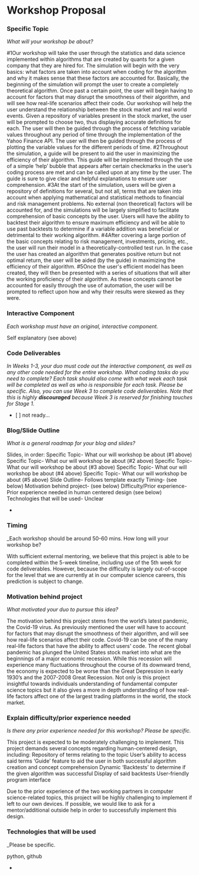 # Workshop Proposal

### Specific Topic
_What will your workshop be about?_

#1Our workshop will take the user through the statistics and data science implemented within algorithms that are created by quants for a given company that they are hired for. The simulation will begin with the very basics: what factors are taken into account when coding for the algorithm and why it makes sense that these factors are accounted for. Basically, the beginning of the simulation will prompt the user to create a completely theoretical algorithm. Once past a certain point, the user will begin having to account for factors that may disrupt the smoothness of their algorithm, and will see how real-life scenarios affect their code.
	Our workshop will help the user understand the relationship between the stock market and real world events. 
Given a repository of variables present in the stock market, the user will be prompted to choose two, thus displaying accurate definitions for each. The user will then be guided through the process of fetching variable values throughout any period of time through the implementation of the Yahoo Finance API. The user will then be guided through the process of plotting the variable values for the different periods of time. 
#2Throughout the simulation, a guide will be present to aid the user in maximizing the efficiency of their algorithm. This guide will be implemented through the use of a simple ‘help’ bubble that appears after certain checkmarks in the user’s coding process are met and can be called upon at any time by the user. The guide is sure to give clear and helpful explanations to ensure user comprehension. 
	#3At the start of the simulation, users will be given a repository of definitions for several, but not all, terms that are taken into account when applying mathematical and statistical methods to financial and risk management problems. No external (non theoretical) factors will be accounted for, and the simulations will be largely simplified to facilitate comprehension of basic concepts by the user. Users will have the ability to backtest their algorithm to ensure maximum efficiency and will be able to use past backtests to determine if a variable addition was beneficial or detrimental to their working algorithm. 
	#4After covering a large portion of the basic concepts relating to risk management, investments, pricing, etc., the user will run their model in a theoretically-controlled test run. In the case the user has created an algorithm that generates positive return but not optimal return, the user will be aided (by the guide) in maximizing the efficiency of their algorithm.
#5Once the user's efficient model has been created, they will then be presented with a series of situations that will alter the working proficiency of their algorithm. As these concepts cannot be accounted for easily through the use of automation, the user will be prompted to reflect upon how and why their results were skewed as they were.




### Interactive Component
_Each workshop must have an original, interactive component._

Self explanatory (see above)

### Code Deliverables
_In Weeks 1-3, your duo must code out the interactive component, as well as any other code needed for the entire workshop. 
What coding tasks do you need to complete? Each task should also come with what week each task will be completed as well as who is responsible for each task.
Please be specific._
_Also, you can use Week 3 to complete code deliverables. Note that this is highly **discouraged** because Week 3 is reserved for finishing touches for Stage 1._
- [ ]
not ready...

### Blog/Slide Outline
_What is a general roadmap for your blog and slides?_

Slides, in order:
Specific Topic- What our will workshop be about (#1 above) 
Specific Topic- What our will workshop be about (#2 above) 
Specific Topic- What our will workshop be about (#3 above) 
Specific Topic- What our will workshop be about (#4 above) 
Specific Topic- What our will workshop be about (#5 above) 
Slide Outline- Follows template exactly 
Timing- (see below)
Motivation behind project- (see below)
Difficulty/Prior experience- Prior experience needed in human centered design (see below)
Technologies that will be used- Unclear


* 

### Timing
_Each workshop should be around 50-60 mins. How long will your workshop be?

With sufficient external mentoring, we believe that this project is able to be completed within the 5-week timeline, including use of the 5th week for code deliverables. However, because the difficulty is largely out-of-scope for the level that we are currently at in our computer science careers, this prediction is subject to change.





### Motivation behind project
_What motivated your duo to pursue this idea?_

The motivation behind this project stems from the world’s latest pandemic, the Covid-19 virus. As previously mentioned the user will have to account for factors that may disrupt the smoothness of their algorithm, and will see how real-life scenarios affect their code. Covid-19 can be one of the many real-life factors that have the ability to affect users' code. 
	The recent global pandemic has plunged the United States stock market into what are the beginnings of a major economic recession. While this recession will experience many fluctuations throughout the course of its downward trend, the economy is expected to be worse than the Great Depression in early 1930’s and the 2007-2008 Great Recession.
	Not only is this project insightful towards individuals understanding of fundamental computer science topics but it also gives a more in depth understanding of how real-life factors affect one of the largest trading platforms in the world, the stock market. 





### Explain difficulty/prior experience needed
_Is there any prior experience needed for this workshop? Please be specific._

This project is expected to be moderately challenging to implement. This project demands several concepts regarding human-centered design, including:
Repository of terms relating to the topic
User’s ability to access said terms
‘Guide’ feature to aid the user in both successful algorithm creation and concept comprehension
Dynamic ‘Backtests’ to determine if the given algorithm was successful
Display of said backtests
User-friendly program interface

Due to the prior experience of the two working partners in computer science-related topics, this project will be highly challenging to implement if left to our own devices. If possible, we would like to ask for a mentor/additional outside help in order to successfully implement this design. 


### Technologies that will be used
_Please be specific.

python, github

* 

